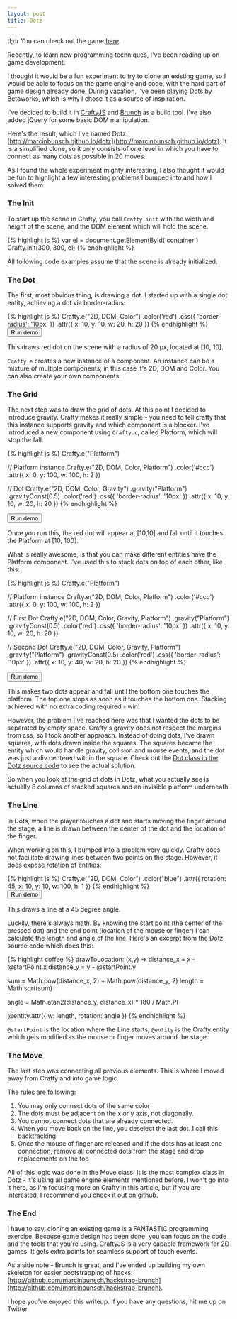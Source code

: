 ```yaml
---
layout: post
title: Dotz
---
```



tl;dr You can check out the game [here](http://marcinbunsch.github.io/dotz).

Recently, to learn new programming techniques, I've been reading up on game development.

I thought it would be a fun experiment to try to clone an existing game, so I would be able to focus on the game engine and code, with the hard part of game design already done. During vacation, I've been playing Dots by Betaworks, which is why I chose it as a source of inspiration.

I've decided to build it in [CraftyJS](http://craftyjs.com) and [Brunch](http://brunch.io/) as a build tool. I've also added jQuery for some basic DOM manipulation.

Here's the result, which I've named Dotz: [http://marcinbunsch.github.io/dotz](http://marcinbunsch.github.io/dotz). It is a simplified clone, so it only consists of one level in which you have to connect as many dots as possible in 20 moves.

As I found the whole experiment mighty interesting, I also thought it would be fun to highlight a few interesting problems I bumped into and how I solved them.

### The Init

To start up the scene in Crafty, you call `Crafty.init` with the width and height of the scene, and the DOM element which will hold the scene.

<div id="init">
{% highlight js %}
var el = document.getElementById('container')
Crafty.init(300, 300, el)
{% endhighlight %}
</div>

All following code examples assume that the scene is already initialized.

### The Dot

The first, most obvious thing, is drawing a dot. I started up with a single dot entity, achieving a dot via border-radius:

<div id="first-dot">
{% highlight js %}
Crafty.e("2D, DOM, Color")
  .color('red')
  .css({ 'border-radius': '10px' })
  .attr({ x: 10, y: 10, w: 20, h: 20 })
{% endhighlight %}
</div>
<div class="dotz-demo">
<button onclick="runDemo('#first-dot', '#first-dot-demo', { width: 100, height: 50 })">
Run demo
</button>
<div id="first-dot-demo">
</div>
</div>

This draws red dot on the scene with a radius of 20 px, located at [10, 10].

`Crafty.e` creates a new instance of a component. An instance can be a mixture of multiple components, in this case it's 2D, DOM and Color. You can also create your own components.

### The Grid

The next step was to draw the grid of dots. At this point I decided to introduce gravity. Crafty makes it really simple - you need to tell crafty that this instance supports gravity and which component is a blocker. I've introduced a new component using `Crafty.c`, called Platform, which will stop the fall.

<div id="the-grid">
{% highlight js %}
Crafty.c("Platform")

// Platform instance
Crafty.e("2D, DOM, Color, Platform")
  .color('#ccc')
  .attr({ x: 0, y: 100, w: 100, h: 2 })

// Dot
Crafty.e("2D, DOM, Color, Gravity")
  .gravity("Platform")
  .gravityConst(0.5)
  .color('red')
  .css({ 'border-radius': '10px' })
  .attr({ x: 10, y: 10, w: 20, h: 20 })
{% endhighlight %}
</div>
<div class="dotz-demo">

<button onclick="runDemo('#the-grid', '#the-grid-demo', { width: 100, height: 110 })">
Run demo
</button>
<div id="the-grid-demo">
</div>
</div>

Once you run this, the red dot will appear at [10,10] and fall until it touches the Platform at [10, 100].

What is really awesome, is that you can make different entities have the Platform component. I've used this to stack dots on top of each other, like this:

<div id="the-grid-2">
{% highlight js %}
Crafty.c("Platform")

// Platform instance
Crafty.e("2D, DOM, Color, Platform")
  .color('#ccc')
  .attr({ x: 0, y: 100, w: 100, h: 2 })

// First Dot
Crafty.e("2D, DOM, Color, Gravity, Platform")
  .gravity("Platform")
  .gravityConst(0.5)
  .color('red')
  .css({ 'border-radius': '10px' })
  .attr({ x: 10, y: 10, w: 20, h: 20 })

// Second Dot
Crafty.e("2D, DOM, Color, Gravity, Platform")
  .gravity("Platform")
  .gravityConst(0.5)
  .color('red')
  .css({ 'border-radius': '10px' })
  .attr({ x: 10, y: 40, w: 20, h: 20 })
{% endhighlight %}
</div>
<div class="dotz-demo">

<button onclick="runDemo('#the-grid-2', '#the-grid-2-demo', { width: 100, height: 110 })">
Run demo
</button>
<div id="the-grid-2-demo">
</div>
</div>

This makes two dots appear and fall until the bottom one touches the platform. The top one stops as soon as it touches the bottom one. Stacking achieved with no extra coding required - win!

However, the problem I've reached here was that I wanted the dots to be separated by empty space. Crafty's gravity does not respect the margins from css, so I took another approach. Instead of doing dots, I've drawn squares, with dots drawn inside the squares. The squares became the entity which would handle gravity, collision and mouse events, and the dot was just a div centered within the square. Check out the [Dot class in the Dotz source code](https://github.com/marcinbunsch/dotz/blob/master/app/dot.coffee) to see the actual solution.

So when you look at the grid of dots in Dotz, what you actually see is actually 8 columns of stacked squares and an invisible platform underneath.

### The Line

In Dots, when the player touches a dot and starts moving the finger around the stage, a line is drawn between the center of the dot and the location of the finger.

When working on this, I bumped into a problem very quickly. Crafty does not facilitate drawing lines between two points on the stage. However, it does expose rotation of entities:

<div id="the-line">
{% highlight js %}
Crafty.e("2D, DOM, Color")
  .color("blue")
  .attr({ rotation: 45, x: 10, y: 10, w: 100, h: 1 })
{% endhighlight %}
</div>
<div class="dotz-demo">

<button onclick="runDemo('#the-line', '#the-line-demo', { width: 100, height: 110 })">
Run demo
</button>
<div id="the-line-demo">
</div>
</div>

This draws a line at a 45 degree angle.

Luckily, there's always math. By knowing the start point (the center of the pressed dot) and the end point (location of the mouse or finger) I can calculate the length and angle of the line. Here's an excerpt from the Dotz source code which does this:

{% highlight coffee %}
drawToLocation: (x,y) =>
  distance_x = x - @startPoint.x
  distance_y = y - @startPoint.y

  sum = Math.pow(distance_x, 2) + Math.pow(distance_y, 2)
  length = Math.sqrt(sum)

  angle = Math.atan2(distance_y, distance_x) * 180 / Math.PI

  @entity.attr({
    w: length,
    rotation: angle
  })
{% endhighlight %}

`@startPoint` is the location where the Line starts, `@entity` is the Crafty entity which gets modified as the mouse or finger moves around the stage.

### The Move

The last step was connecting all previous elements. This is where I moved away from Crafty and into game logic.

The rules are following:

1. You may only connect dots of the same color
2. The dots must be adjacent on the x or y axis, not diagonally.
3. You cannot connect dots that are already connected.
4. When you move back on the line, you deselect the last dot. I call this backtracking
5. Once the mouse of finger are released and if the dots has at least one connection, remove all connected dots from the stage and drop replacements on the top

All of this logic was done in the Move class. It is the most complex class in Dotz - it's using all game engine elements mentioned before. I won't go into it here, as I'm focusing more on Crafty in this article, but if you are interested, I recommend you [check it out on github](https://github.com/marcinbunsch/dotz/blob/master/app/move.coffee).

### The End

I have to say, cloning an existing game is a FANTASTIC programming exercise. Because game design has been done, you can focus on the code and the tools that you're using. CraftyJS is a very capable framework for 2D games. It gets extra points for seamless support of touch events.

As a side note - Brunch is great, and I've ended up building my own skeleton for easier bootstrapping of hacks: [http://github.com/marcinbunsch/hackstrap-brunch](http://github.com/marcinbunsch/hackstrap-brunch).

I hope you've enjoyed this writeup. If you have any questions, hit me up on Twitter.

<script type="text/javascript" src="/public/js/dotz/crafty-min.js">
</script>
<script type="text/javascript" src="/public/js/dotz/demos.js">
</script>
